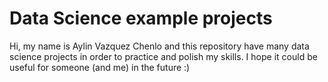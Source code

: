 # Data Science example projects

Hi, my name is Aylin Vazquez Chenlo and this repository have many data science projects in order to practice and polish my skills. I hope it could be useful for someone (and me) in the future :)